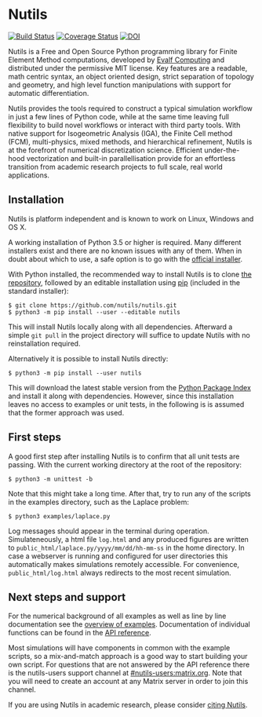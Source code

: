 Nutils
======

[![Build Status](https://travis-ci.com/evalf/nutils.svg?branch=master)](https://travis-ci.com/evalf/nutils)
[![Coverage Status](https://coveralls.io/repos/github/evalf/nutils/badge.svg?branch=master)](https://coveralls.io/github/evalf/nutils?branch=master)
[![DOI](https://zenodo.org/badge/DOI/10.5281/zenodo.822369.svg)](https://doi.org/10.5281/zenodo.822369)

Nutils is a Free and Open Source Python programming library for Finite Element
Method computations, developed by [Evalf Computing][1] and distributed under
the permissive MIT license. Key features are a readable, math centric syntax,
an object oriented design, strict separation of topology and geometry, and high
level function manipulations with support for automatic differentiation.

Nutils provides the tools required to construct a typical simulation workflow
in just a few lines of Python code, while at the same time leaving full
flexibility to build novel workflows or interact with third party tools. With
native support for Isogeometric Analysis (IGA), the Finite Cell method (FCM),
multi-physics, mixed methods, and hierarchical refinement, Nutils is at the
forefront of numerical discretization science. Efficient under-the-hood
vectorization and built-in parallellisation provide for an effortless
transition from academic research projects to full scale, real world
applications.


Installation
------------

Nutils is platform independent and is known to work on Linux, Windows and OS X.

A working installation of Python 3.5 or higher is required. Many different
installers exist and there are no known issues with any of them. When in doubt
about which to use, a safe option is to go with the [official installer][2].

With Python installed, the recommended way to install Nutils is to clone [the
repository][3], followed by an editable installation using [pip][4] (included
in the standard installer):

    $ git clone https://github.com/nutils/nutils.git
    $ python3 -m pip install --user --editable nutils

This will install Nutils locally along with all dependencies. Afterward a
simple `git pull` in the project directory will suffice to update Nutils with
no reinstallation required.

Alternatively it is possible to install Nutils directly:

    $ python3 -m pip install --user nutils

This will download the latest stable version from the [Python Package Index][5]
and install it along with dependencies. However, since this installation leaves
no access to examples or unit tests, in the following is is assumed that the
former approach was used.


First steps
-----------

A good first step after installing Nutils is to confirm that all unit tests are
passing. With the current working directory at the root of the repository:

    $ python3 -m unittest -b

Note that this might take a long time. After that, try to run any of the
scripts in the examples directory, such as the Laplace problem:

    $ python3 examples/laplace.py

Log messages should appear in the terminal during operation. Simulateneously, a
html file `log.html` and any produced figures are written to
`public_html/laplace.py/yyyy/mm/dd/hh-mm-ss` in the home directory. In case a
webserver is running and configured for user directories this automatically
makes simulations remotely accessible. For convenience, `public_html/log.html`
always redirects to the most recent simulation.


Next steps and support
----------------------

For the numerical background of all examples as well as line by line
documentation see the [overview of examples][6]. Documentation of individual
functions can be found in the [API reference][7].

Most simulations will have components in common with the example scripts, so a
mix-and-match approach is a good way to start building your own script. For
questions that are not answered by the API reference there is the nutils-users
support channel at [#nutils-users:matrix.org][8]. Note that you will need to
create an account at any Matrix server in order to join this channel.

If you are using Nutils in academic research, please consider [citing
Nutils][9].


[1]: http://evalf.com/
[2]: https://www.python.org/downloads/
[3]: https://github.com/nutils/nutils
[4]: https://github.com/pypa/pip
[5]: https://pypi.org/project/nutils/
[6]: http://docs.nutils.org/en/examples/
[7]: http://docs.nutils.org/en/nutils/
[8]: https://matrix.to/#/#nutils-users:matrix.org
[9]: https://doi.org/10.5281/zenodo.822369
